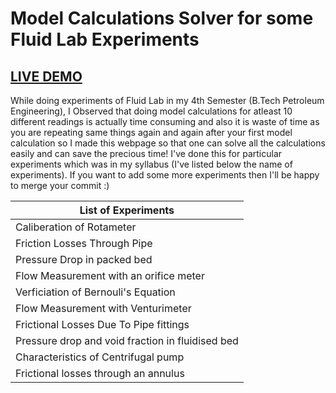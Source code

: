 # Model Calculations Solver for some Fluid Lab Experiments

## [LIVE DEMO](https://rohit-bindal.github.io/FluidLab/)

While doing experiments of Fluid Lab in my 4th Semester (B.Tech Petroleum Engineering), I Observed that doing model calculations for atleast 10 different readings is actually time consuming and also it is waste of time as you are repeating same things again and again after your first model calculation so I made this webpage so that one can solve all the calculations easily and can save the precious time! I've done this for particular experiments which was in my syllabus (I've listed below the name of experiments).
If you want to add some more experiments then I'll be happy to merge your commit :)

|List of Experiments |
|--- |
|Caliberation of Rotameter |
|Friction Losses Through Pipe |
|Pressure Drop in packed bed |
|Flow Measurement with an orifice meter |
|Verficiation of Bernouli's Equation |
|Flow Measurement with Venturimeter |
|Frictional Losses Due To Pipe fittings |
|Pressure drop and void fraction in fluidised bed |
|Characteristics of Centrifugal pump |
|Frictional losses through an annulus |
